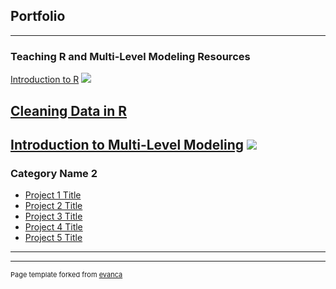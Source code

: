 ## Portfolio

---

### Teaching R and Multi-Level Modeling Resources


[Introduction to R](https://georgiaclay.github.io/TEWA/introduction.html)
<img src="images/dummy_thumbnail.jpg?raw=true"/>

[Cleaning Data in R](https://georgiaclay.github.io/TEWA/cleaning-data.html)
---

[Introduction to Multi-Level Modeling](https://georgiaclay.github.io/TEWA/intro-to-hlm.html)
<img src="images/dummy_thumbnail.jpg?raw=true"/>
---


### Category Name 2

- [Project 1 Title](http://example.com/)
- [Project 2 Title](http://example.com/)
- [Project 3 Title](http://example.com/)
- [Project 4 Title](http://example.com/)
- [Project 5 Title](http://example.com/)

---




---
<p style="font-size:11px">Page template forked from <a href="https://github.com/evanca/quick-portfolio">evanca</a></p>
<!-- Remove above link if you don't want to attibute -->
